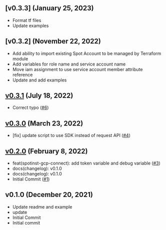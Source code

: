 <a name="v0.3.3"></a>
## [v0.3.3] (January 25, 2023)

- Format tf files
- Update examples


<a name="v0.3.2"></a>
## [v0.3.2] (November 22, 2022)

- Add ability to import existing Spot Account to be managed by Terraform module
- Add variables for role name and service account name
- Move iam assignment to use service account member attribute reference
- Update and add examples


<a name="v0.3.1"></a>
## [v0.3.1] (July 18, 2022)

- Correct typo ([#6](https://github.com/spotinst/terraform-spotinst-NAME/issues/6))


<a name="v0.3.0"></a>
## [v0.3.0] (March 23, 2022)

- [fix] update script to use SDK instead of request API ([#4](https://github.com/spotinst/terraform-spotinst-NAME/issues/4))


<a name="v0.2.0"></a>
## [v0.2.0] (February 8, 2022)

- feat(spotinst-gcp-connect): add token variable and debug variable ([#3](https://github.com/spotinst/terraform-spotinst-NAME/issues/3))
- docs(changelog): v0.1.0
- docs(changelog): v0.1.0
- Initial Commit ([#1](https://github.com/spotinst/terraform-spotinst-NAME/issues/1))


<a name="v0.1.0"></a>
## v0.1.0 (December 20, 2021)

- Update readme and example
- update
- Initial Commit
- Initial commit


[Unreleased]: https://github.com/spotinst/terraform-spotinst-NAME/compare/v0.3.1...HEAD
[v0.3.1]: https://github.com/spotinst/terraform-spotinst-NAME/compare/v0.3.0...v0.3.1
[v0.3.0]: https://github.com/spotinst/terraform-spotinst-NAME/compare/v0.2.0...v0.3.0
[v0.2.0]: https://github.com/spotinst/terraform-spotinst-NAME/compare/v0.1.0...v0.2.0

